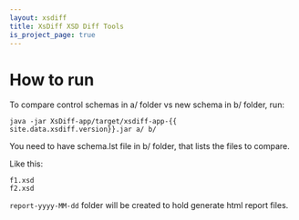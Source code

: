 ```yaml
---
layout: xsdiff
title: XsDiff XSD Diff Tools
is_project_page: true
---
```


# How to run

To compare control schemas in a/ folder vs new schema in b/ folder, run:

~~~~
java -jar XsDiff-app/target/xsdiff-app-{{ site.data.xsdiff.version}}.jar a/ b/
~~~~

You need to have schema.lst file in b/ folder, that lists the files to compare.

Like this:
~~~~
f1.xsd
f2.xsd
~~~~

`report-yyyy-MM-dd` folder will be created to hold generate html report files.
